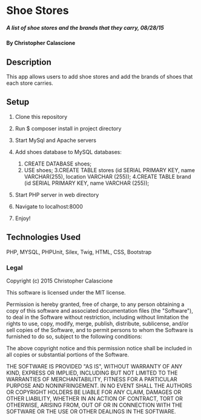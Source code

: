 # Shoe Stores

##### A list of shoe stores and the brands that they carry, 08/28/15

#### By Christopher Calascione

## Description

This app allows users to add shoe stores and add the brands of shoes that each store carries.

## Setup

1. Clone this repository
2. Run $ composer install in project directory
3. Start MySql and Apache servers
4. Add shoes database to MySQL databases:
    1. CREATE DATABASE shoes;
    2. USE shoes;
    3.CREATE TABLE stores (id SERIAL PRIMARY KEY, name VARCHAR(255), location VARCHAR (255));
    4.CREATE TABLE brand (id SERIAL PRIMARY KEY, name VARCHAR (255));

5. Start PHP server in web directory
6. Navigate to localhost:8000
7. Enjoy!

## Technologies Used

PHP, MYSQL, PHPUnit, Silex, Twig, HTML, CSS, Bootstrap

### Legal

Copyright (c) 2015 Christopher Calascione

This software is licensed under the MIT license.

Permission is hereby granted, free of charge, to any person obtaining a copy
of this software and associated documentation files (the "Software"), to deal
in the Software without restriction, including without limitation the rights
to use, copy, modify, merge, publish, distribute, sublicense, and/or sell
copies of the Software, and to permit persons to whom the Software is
furnished to do so, subject to the following conditions:

The above copyright notice and this permission notice shall be included in
all copies or substantial portions of the Software.

THE SOFTWARE IS PROVIDED "AS IS", WITHOUT WARRANTY OF ANY KIND, EXPRESS OR
IMPLIED, INCLUDING BUT NOT LIMITED TO THE WARRANTIES OF MERCHANTABILITY,
FITNESS FOR A PARTICULAR PURPOSE AND NONINFRINGEMENT. IN NO EVENT SHALL THE
AUTHORS OR COPYRIGHT HOLDERS BE LIABLE FOR ANY CLAIM, DAMAGES OR OTHER
LIABILITY, WHETHER IN AN ACTION OF CONTRACT, TORT OR OTHERWISE, ARISING FROM,
OUT OF OR IN CONNECTION WITH THE SOFTWARE OR THE USE OR OTHER DEALINGS IN
THE SOFTWARE.
